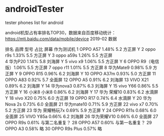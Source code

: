 # androidTester
tester phones list for android

android机型占有率排名TOP30，数据来自百度移动统计：https://mtj.baidu.com/data/mobile/device
2019-02 数据

排名 品牌 型号 占比    屏幕      作为测试机
1 OPPO A57  1.48% 5.2 方正屏   Y
2 oppo r9s 1.33%  5.5 方正屏   Y
3 oppo a59s  1.26% 5.5 方正屏  
4 华为P20  1.14%  5.8 刘海屏    Y
5 vivo x9  1.06% 5.5 方正屏    Y
6 OPPO R9（电信版）1.06% 5.5 方正屏
7 oppo r11  1.01% 5.5 方正屏
8 华为Mate9  0.98% 5.9 方正屏   Y
9 OPPO R15  0.96% 6.2 刘海屏   Y
10 OPPO A37m  0.93% 5.0 方正屏
11 OPPO A83  0.92% 5.7 全面屏
12 OPPO A5  0.91% 6.2 刘海屏
13 VIVO X21  0.89% 6.2 刘海屏  Y
14 华为nova3  0.87% 6.3 刘海屏  Y
15 vivo Y66  0.86% 5.5 方正屏  Y
16 小米8 小米8 0.86% 6.2 刘海屏  Y
17 华为 荣耀10 0.83% 6.2 水滴屏  Y
18 vivo X20  0.75% 6.0 方正屏
19 OPPO R17  0.74% 6.4 水滴屏   Y
20 华为Nova 2s  0.73% 6.0 全面屏
21 华为mate10  0.71% 5.9 方正屏
22 vivo x7  0.70% 5.2 方正屏
23 华为 荣耀畅玩7x  0.69% 5.9 方正屏 Y
24 OPPO R11s  0.68% 6.0 全面屏
25 VIVO Y85a  0.66% 6.2 刘海屏
26 华为荣耀V10  0.66% 6.0 全面屏
27 OPPO R9s  0.61% 与第二名重复？
28 OPPO A57  0.60% 与第一名重复？
29 OPPO A3  0.58% 略
30 OPPO R9s Plus  0.57% 略

